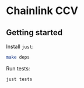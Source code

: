 # Chainlink CCV

## Getting started

Install `just`:
```bash
make deps
```

Run tests:
```bash
just tests
```
